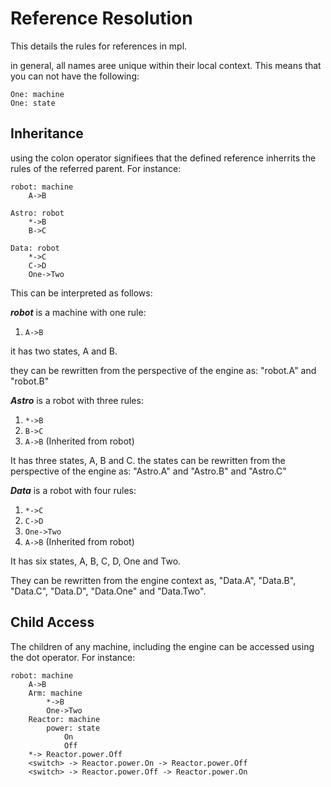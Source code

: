 # Reference Resolution

This details the rules for references in mpl.

in general, all names aree unique within their local context.  This means that you can not have the following:

```mpl
One: machine
One: state
```

## Inheritance

using the colon operator signifiees that the defined reference inherrits the rules of the referred parent.  For instance:

```mpl
robot: machine
    A->B
    
Astro: robot
    *->B
    B->C

Data: robot
    *->C
    C->D
    One->Two
```

This can be interpreted as follows:

***robot*** is a machine with one rule:
1. `A->B`

it has two states, A and B.

they can be rewritten from the perspective of the engine as:
"robot.A" and "robot.B"

***Astro*** is a robot with three rules:
1. `*->B`
2. `B->C`
3. `A->B` (Inherited from robot)

It has three states, A, B and C.
the states can be rewritten from the perspective of the engine as:
"Astro.A" and "Astro.B" and "Astro.C"

***Data*** is a robot with four rules:
1. `*->C`
2. `C->D`
3. `One->Two`
4. `A->B` (Inherited from robot)

It has six states, A, B, C, D, One and Two.

They can be rewritten from the engine context as, "Data.A", "Data.B", "Data.C", "Data.D", "Data.One" and "Data.Two".

## Child Access

The children of any machine, including the engine can be accessed using the dot operator.  For instance:

```mpl
robot: machine
    A->B
    Arm: machine
        *->B
        One->Two
    Reactor: machine
        power: state
            On
            Off
    *-> Reactor.power.Off
    <switch> -> Reactor.power.On -> Reactor.power.Off
    <switch> -> Reactor.power.Off -> Reactor.power.On
```


    




